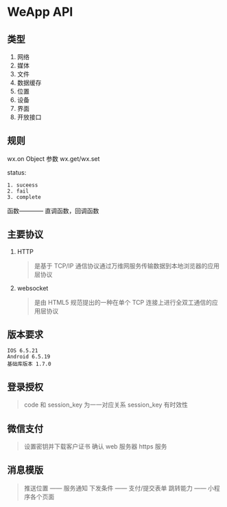 # WeApp API

## 类型

1. 网络
2. 媒体
3. 文件
4. 数据缓存
5. 位置
6. 设备
7. 界面
8. 开放接口

## 规则

wx.on
Object 参数
wx.get/wx.set

status:

    1. suceess
    2. fail
    3. complete

函数———— 直调函数，回调函数

## 主要协议

1. HTTP

   > 是基于 TCP/IP 通信协议通过万维网服务传输数据到本地浏览器的应用层协议

2. websocket
   > 是由 HTML5 规范提出的一种在单个 TCP 连接上进行全双工通信的应用层协议

## 版本要求

    IOS 6.5.21
    Android 6.5.19
    基础库版本 1.7.0

## 登录授权

> code 和 session_key 为一一对应关系
> session_key 有时效性

## 微信支付

> 设置密钥并下载客户证书
> 确认 web 服务器 https 服务

## 消息模版

> 推送位置 —— 服务通知
> 下发条件 —— 支付/提交表单
> 跳转能力 —— 小程序各个页面
